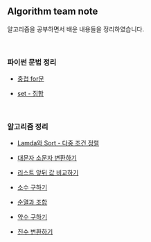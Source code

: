## Algorithm team note 
알고리즘을 공부하면서 배운 내용들을 정리하였습니다.

<br>

### 파이썬 문법 정리


- [중첩 for문](https://github.com/heejung-gjt/Algorithm-team-note/blob/master/python%20%EB%AC%B8%EB%B2%95/%EC%A4%91%EC%B2%A9for%EB%AC%B8.py)   

- [set - 집합](https://github.com/heejung-gjt/Algorithm-team-note/blob/master/python%20%EB%AC%B8%EB%B2%95/set.py)   

<br>

### 알고리즘 정리

- [Lamda와 Sort - 다중 조건 정렬](https://github.com/heejung-gjt/Algorithm-team-note/blob/master/python%20%EB%AC%B8%EB%B2%95/lambda_sort.py)    

- [대문자 소문자 변환하기](https://github.com/heejung-gjt/Algorithm-team-note/blob/master/%EC%95%8C%EA%B3%A0%EB%A6%AC%EC%A6%98/%EB%8C%80%EB%AC%B8%EC%9E%90%EC%86%8C%EB%AC%B8%EC%9E%90%20%EB%B0%94%EA%BE%B8%EA%B8%B0.py)   

- [리스트 앞뒤 값 비교하기](https://github.com/heejung-gjt/Algorithm-team-note/blob/master/%EC%95%8C%EA%B3%A0%EB%A6%AC%EC%A6%98/%EB%A6%AC%EC%8A%A4%ED%8A%B8%20%EC%95%9E%EB%92%A4%EA%B0%92%20%EB%B9%84%EA%B5%90%ED%95%98%EA%B8%B0.py)     

- [소수 구하기](https://github.com/heejung-gjt/Algorithm-team-note/blob/master/%EC%95%8C%EA%B3%A0%EB%A6%AC%EC%A6%98/%EC%86%8C%EC%88%98%20%EA%B5%AC%ED%95%98%EA%B8%B0.py)      

- [순열과 조합](https://github.com/heejung-gjt/Algorithm-team-note/blob/master/%EC%95%8C%EA%B3%A0%EB%A6%AC%EC%A6%98/%EC%88%9C%EC%97%B4%EA%B3%BC%EC%A1%B0%ED%95%A9.py)    

- [약수 구하기](https://github.com/heejung-gjt/Algorithm-team-note/blob/master/%EC%95%8C%EA%B3%A0%EB%A6%AC%EC%A6%98/%EC%95%BD%EC%88%98%20%EA%B5%AC%ED%95%98%EA%B8%B0.py)    

- [진수 변환하기](https://github.com/heejung-gjt/Algorithm-team-note/blob/master/%EC%95%8C%EA%B3%A0%EB%A6%AC%EC%A6%98/%EC%A7%84%EC%88%98%EB%B3%80%ED%99%98.py)     